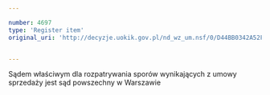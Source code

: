 ```yaml
---

number: 4697
type: 'Register item'
original_uri: 'http://decyzje.uokik.gov.pl/nd_wz_um.nsf/0/D44BB0342A52FF8CC1257B730036158B?OpenDocument'


---
```


Sądem właściwym dla rozpatrywania sporów wynikających z umowy sprzedaży jest sąd powszechny w Warszawie
